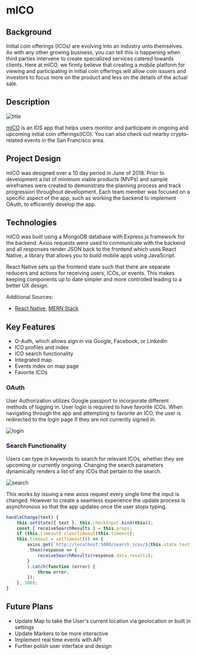 # mICO

## Background
Initial coin offerings (ICOs) are evolving into an industry unto themselves.  As with any other growing business, you can tell this is happening when third parties intervene to create specialized services catered towards clients.  Here at mICO, we firmly believe that creating a mobile platform for viewing and participating in initial coin offerings will allow coin issuers and investors to focus more on the product and less on the details of the actual sale.

## Description
![title](https://s3-us-west-1.amazonaws.com/micoimage/title.png)

[mICO](https://github.com/kangstephen94/mICO) is an IOS app that helps users monitor and participate in ongoing and upcoming initial coin offerings(ICO). You can also check out nearby crypto-related events in the San Francisco area.

## Project Design
mICO was designed over a 10 day period in June of 2018.  Prior to development a list of minimum viable products (MVPs) and sample wireframes were created to demonstrate the planning process and track progression throughout development.  Each team member was focused on a specific aspect of the app, such as working the backend to implement OAuth, to efficiently develop the app.

## Technologies
mICO was built using a MongoDB database with Express.js framework for the backend.  Axios requests were used to communicate with the backend and all responses render JSON back to the frontend which uses React Native, a library that allows you to build mobile apps using JavaScript.

React Native sets up the frontend state such that there are separate reducers and actions for receiving users, ICOs, or events.  This makes keeping components up to date simpler and more controlled leading to a better UX design.

Additional Sources:
* [React Native](https://facebook.github.io/react-native/), [MERN Stack](http://mern.io/)

## Key Features
* O-Auth, which allows sign in via Google, Facebook, or LinkedIn
* ICO profiles and index
* ICO search functionality
* Integrated map
* Events index on map page
* Favorite ICOs

### OAuth
User Authorization utilizes Google passport to incorporate different methods of logging in.  User login is required to have favorite ICOs.  When navigating through the app and attempting to favorite an ICO, the user is redirected to the login page if they are not currently signed in.

![login](https://s3-us-west-1.amazonaws.com/micoimage/login.png)

### Search Functionality
Users can type in keywords to search for relevant ICOs, whether they are upcoming or currently ongoing.  Changing the search parameters dynamically renders a list of any ICOs that pertain to the search.

![search](https://s3-us-west-1.amazonaws.com/micoimage/search.png)

This works by issuing a new axios request every single time the input is changed.  However to create a seamless experience the update process is asynchronous so that the app updates once the user stops typing.

``` javascript
handleChange(text) {
    this.setState({ text }, this.checkInput.bind(this));
    const { receiveSearchResults } = this.props;
    if (this.timeout) clearTimeout(this.timeout);
    this.timeout = setTimeout(() => {
        axios.get(`http://localhost:5000/search_icos/${this.state.text}`)
        .then(response => {
            receiveSearchResults(response.data.results);
        }
        ).catch(function (error) {
            throw error;
        });
    }, 300);
}
```


## Future Plans
* Update Map to take the User's current location via geolocation or built in settings
* Update Markers to be more interactive
* Implement real time events with API
* Further polish user interface and design

